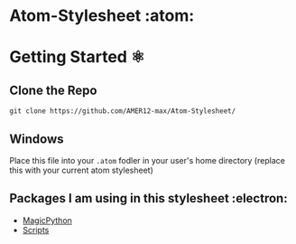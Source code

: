 # Atom-Stylesheet :atom: 

# Getting Started :atom_symbol: 

## Clone the Repo

````
git clone https://github.com/AMER12-max/Atom-Stylesheet/
````

## Windows

Place this file into your ```.atom``` fodler in your user's home directory (replace this with your current atom stylesheet)

## Packages I am using in this stylesheet :electron:
* [MagicPython](https://atom.io/packages/magicpython) 
* [Scripts](https://atom.io/packages/script)

